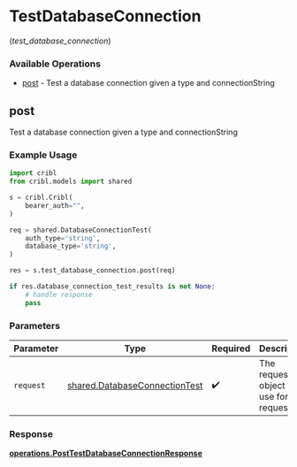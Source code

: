 # TestDatabaseConnection
(*test_database_connection*)

### Available Operations

* [post](#post) - Test a database connection given a type and connectionString

## post

Test a database connection given a type and connectionString

### Example Usage

```python
import cribl
from cribl.models import shared

s = cribl.Cribl(
    bearer_auth="",
)

req = shared.DatabaseConnectionTest(
    auth_type='string',
    database_type='string',
)

res = s.test_database_connection.post(req)

if res.database_connection_test_results is not None:
    # handle response
    pass
```

### Parameters

| Parameter                                                                      | Type                                                                           | Required                                                                       | Description                                                                    |
| ------------------------------------------------------------------------------ | ------------------------------------------------------------------------------ | ------------------------------------------------------------------------------ | ------------------------------------------------------------------------------ |
| `request`                                                                      | [shared.DatabaseConnectionTest](../../models/shared/databaseconnectiontest.md) | :heavy_check_mark:                                                             | The request object to use for the request.                                     |


### Response

**[operations.PostTestDatabaseConnectionResponse](../../models/operations/posttestdatabaseconnectionresponse.md)**

